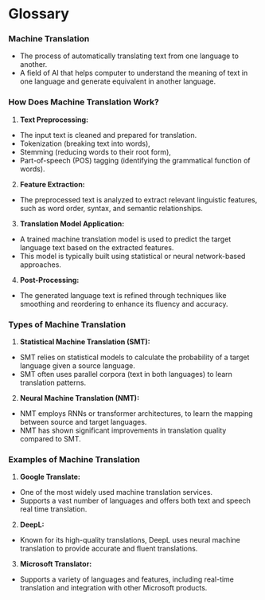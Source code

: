 # **Glossary**

### **Machine Translation**
- The process of automatically translating text from one language to another. 
- A field of AI that helps computer to understand the meaning of text in one language and generate equivalent in another language.

### **How Does Machine Translation Work?**
1. **Text Preprocessing:** 
- The input text is cleaned and prepared for translation.
- Tokenization (breaking text into words),
- Stemming (reducing words to their root form),
- Part-of-speech (POS) tagging (identifying the grammatical function of words).

2. **Feature Extraction:** 
- The preprocessed text is analyzed to extract relevant linguistic features, such as word order, syntax, and semantic relationships.

3. **Translation Model Application:** 
- A trained machine translation model is used to predict the target language text based on the extracted features.
- This model is typically built using statistical or neural network-based approaches.

4. **Post-Processing:** 
- The generated language text is refined through techniques like smoothing and reordering to enhance its fluency and accuracy.

### **Types of Machine Translation**
1. **Statistical Machine Translation (SMT):** 
- SMT relies on statistical models to calculate the probability of a target language given a source language.
- SMT often uses parallel corpora (text in both languages) to learn translation patterns.

2. **Neural Machine Translation (NMT):** 
- NMT employs RNNs or transformer architectures, to learn the mapping between source and target languages.
- NMT has shown significant improvements in translation quality compared to SMT.

### Examples of Machine Translation
1. **Google Translate:** 
- One of the most widely used machine translation services.
- Supports a vast number of languages and offers both text and speech real time translation.

2. **DeepL:**
- Known for its high-quality translations, DeepL uses neural machine translation to provide accurate and fluent translations.

3. **Microsoft Translator:** 
- Supports a variety of languages and features, including real-time translation and integration with other Microsoft products.
